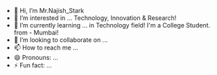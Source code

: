 - 👋 Hi, I’m Mr.Najish_Stark
- 👀 I’m interested in ... Technology, Innovation & Research! 
- 🌱 I’m currently learning ... in Technology field!
I'm a College Student. from - Mumbai!
- 💞️ I’m looking to collaborate on ...
- 📫 How to reach me ...
- 😄 Pronouns: ...
- ⚡ Fun fact: ...

<!---
MrNajishStark is a ✨ special ✨ repository because its `README.md` (this file) appears on your GitHub profile.
You can click the Preview link to take a look at your changes.
--->

